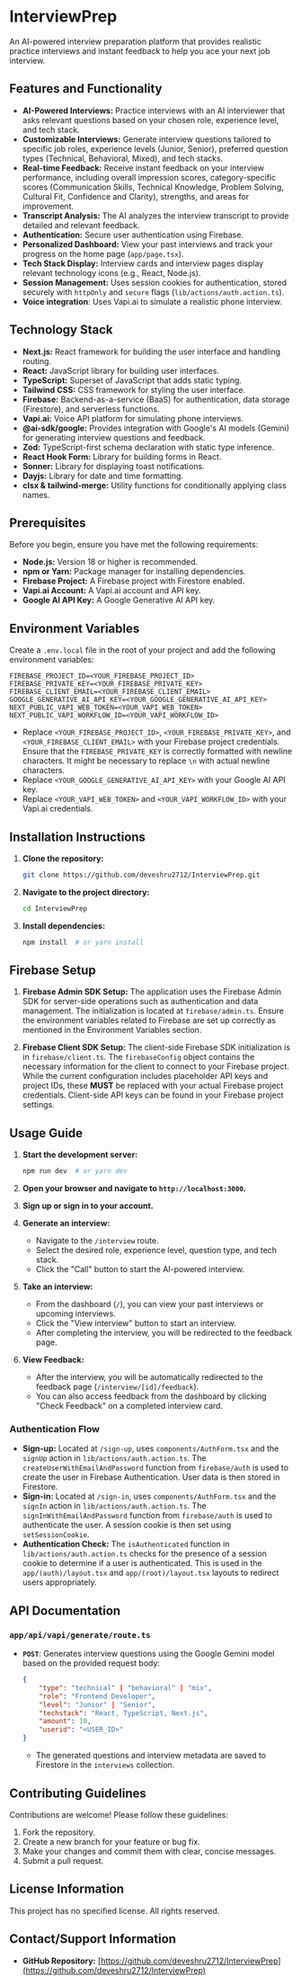 # InterviewPrep

An AI-powered interview preparation platform that provides realistic practice interviews and instant feedback to help you ace your next job interview.

## Features and Functionality

*   **AI-Powered Interviews:** Practice interviews with an AI interviewer that asks relevant questions based on your chosen role, experience level, and tech stack.
*   **Customizable Interviews:** Generate interview questions tailored to specific job roles, experience levels (Junior, Senior), preferred question types (Technical, Behavioral, Mixed), and tech stacks.
*   **Real-time Feedback:** Receive instant feedback on your interview performance, including overall impression scores, category-specific scores (Communication Skills, Technical Knowledge, Problem Solving, Cultural Fit, Confidence and Clarity), strengths, and areas for improvement.
*   **Transcript Analysis:**  The AI analyzes the interview transcript to provide detailed and relevant feedback.
*   **Authentication:** Secure user authentication using Firebase.
*   **Personalized Dashboard:** View your past interviews and track your progress on the home page (`app/page.tsx`).
*   **Tech Stack Display:**  Interview cards and interview pages display relevant technology icons (e.g., React, Node.js).
*   **Session Management:** Uses session cookies for authentication, stored securely with `httpOnly` and `secure` flags (`lib/actions/auth.action.ts`).
*  **Voice integration**: Uses Vapi.ai to simulate a realistic phone interview.

## Technology Stack

*   **Next.js:** React framework for building the user interface and handling routing.
*   **React:** JavaScript library for building user interfaces.
*   **TypeScript:** Superset of JavaScript that adds static typing.
*   **Tailwind CSS:** CSS framework for styling the user interface.
*   **Firebase:** Backend-as-a-service (BaaS) for authentication, data storage (Firestore), and serverless functions.
*   **Vapi.ai:** Voice API platform for simulating phone interviews.
*   **@ai-sdk/google:** Provides integration with Google's AI models (Gemini) for generating interview questions and feedback.
*   **Zod:** TypeScript-first schema declaration with static type inference.
*   **React Hook Form:** Library for building forms in React.
*   **Sonner:**  Library for displaying toast notifications.
*   **Dayjs:** Library for date and time formatting.
*   **clsx & tailwind-merge:** Utility functions for conditionally applying class names.

## Prerequisites

Before you begin, ensure you have met the following requirements:

*   **Node.js:**  Version 18 or higher is recommended.
*   **npm or Yarn:**  Package manager for installing dependencies.
*   **Firebase Project:**  A Firebase project with Firestore enabled.
*   **Vapi.ai Account:**  A Vapi.ai account and API key.
*   **Google AI API Key:** A Google Generative AI API key.

## Environment Variables

Create a `.env.local` file in the root of your project and add the following environment variables:

```
FIREBASE_PROJECT_ID=<YOUR_FIREBASE_PROJECT_ID>
FIREBASE_PRIVATE_KEY=<YOUR_FIREBASE_PRIVATE_KEY>
FIREBASE_CLIENT_EMAIL=<YOUR_FIREBASE_CLIENT_EMAIL>
GOOGLE_GENERATIVE_AI_API_KEY=<YOUR_GOOGLE_GENERATIVE_AI_API_KEY>
NEXT_PUBLIC_VAPI_WEB_TOKEN=<YOUR_VAPI_WEB_TOKEN>
NEXT_PUBLIC_VAPI_WORKFLOW_ID=<YOUR_VAPI_WORKFLOW_ID>
```

*   Replace `<YOUR_FIREBASE_PROJECT_ID>`, `<YOUR_FIREBASE_PRIVATE_KEY>`, and `<YOUR_FIREBASE_CLIENT_EMAIL>` with your Firebase project credentials.  Ensure that the `FIREBASE_PRIVATE_KEY` is correctly formatted with newline characters.  It might be necessary to replace `\n` with actual newline characters.
*   Replace `<YOUR_GOOGLE_GENERATIVE_AI_API_KEY>` with your Google AI API key.
*   Replace `<YOUR_VAPI_WEB_TOKEN>` and `<YOUR_VAPI_WORKFLOW_ID>` with your Vapi.ai credentials.

## Installation Instructions

1.  **Clone the repository:**

    ```bash
    git clone https://github.com/deveshru2712/InterviewPrep.git
    ```

2.  **Navigate to the project directory:**

    ```bash
    cd InterviewPrep
    ```

3.  **Install dependencies:**

    ```bash
    npm install  # or yarn install
    ```

## Firebase Setup

1. **Firebase Admin SDK Setup:**
   The application uses the Firebase Admin SDK for server-side operations such as authentication and data management. The initialization is located at `firebase/admin.ts`.  Ensure the environment variables related to Firebase are set up correctly as mentioned in the Environment Variables section.

2. **Firebase Client SDK Setup:**
   The client-side Firebase SDK initialization is in `firebase/client.ts`.  The `firebaseConfig` object contains the necessary information for the client to connect to your Firebase project.  While the current configuration includes placeholder API keys and project IDs, these **MUST** be replaced with your actual Firebase project credentials.  Client-side API keys can be found in your Firebase project settings.

## Usage Guide

1.  **Start the development server:**

    ```bash
    npm run dev  # or yarn dev
    ```

2.  **Open your browser and navigate to `http://localhost:3000`.**

3.  **Sign up or sign in to your account.**

4.  **Generate an interview:**
    *   Navigate to the `/interview` route.
    *   Select the desired role, experience level, question type, and tech stack.
    *   Click the "Call" button to start the AI-powered interview.

5.  **Take an interview:**
    *   From the dashboard (`/`), you can view your past interviews or upcoming interviews.
    *   Click the "View interview" button to start an interview.
    *   After completing the interview, you will be redirected to the feedback page.

6.  **View Feedback:**
    *   After the interview, you will be automatically redirected to the feedback page (`/interview/[id]/feedback`).
    *   You can also access feedback from the dashboard by clicking "Check Feedback" on a completed interview card.

### Authentication Flow

*   **Sign-up:** Located at `/sign-up`, uses `components/AuthForm.tsx` and the `signUp` action in `lib/actions/auth.action.ts`. The `createUserWithEmailAndPassword` function from `firebase/auth` is used to create the user in Firebase Authentication. User data is then stored in Firestore.
*   **Sign-in:** Located at `/sign-in`, uses `components/AuthForm.tsx` and the `signIn` action in `lib/actions/auth.action.ts`.  The `signInWithEmailAndPassword` function from `firebase/auth` is used to authenticate the user.  A session cookie is then set using `setSessionCookie`.
*   **Authentication Check:**  The `isAuthenticated` function in `lib/actions/auth.action.ts` checks for the presence of a session cookie to determine if a user is authenticated. This is used in the `app/(auth)/layout.tsx` and `app/(root)/layout.tsx` layouts to redirect users appropriately.

## API Documentation

### `app/api/vapi/generate/route.ts`

*   **`POST`**:  Generates interview questions using the Google Gemini model based on the provided request body:

    ```json
    {
        "type": "technical" | "behavioral" | "mix",
        "role": "Frontend Developer",
        "level": "Junior" | "Senior",
        "techstack": "React, TypeScript, Next.js",
        "amount": 10,
        "userid": "<USER_ID>"
    }
    ```

    *   The generated questions and interview metadata are saved to Firestore in the `interviews` collection.

## Contributing Guidelines

Contributions are welcome!  Please follow these guidelines:

1.  Fork the repository.
2.  Create a new branch for your feature or bug fix.
3.  Make your changes and commit them with clear, concise messages.
4.  Submit a pull request.

## License Information

This project has no specified license. All rights reserved.

## Contact/Support Information

*   **GitHub Repository:** [https://github.com/deveshru2712/InterviewPrep](https://github.com/deveshru2712/InterviewPrep)